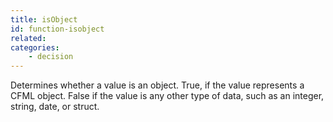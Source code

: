 ```yaml
---
title: isObject
id: function-isobject
related:
categories:
    - decision
---
```


Determines whether a value is an object.
        True, if the value represents a CFML object. False if
        the value is any other type of data, such as an integer, string,
        date, or struct.